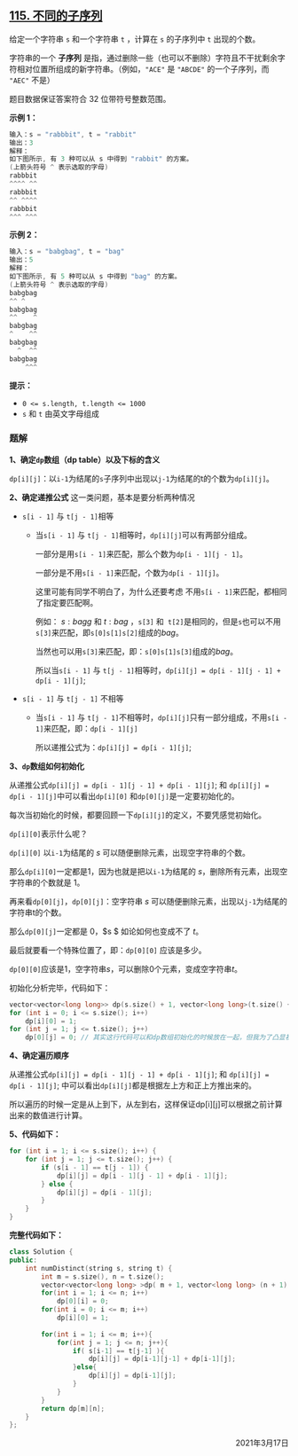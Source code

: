 ## [115. 不同的子序列](https://leetcode-cn.com/problems/distinct-subsequences/)

给定一个字符串 `s` 和一个字符串 `t` ，计算在 `s` 的子序列中 `t` 出现的个数。

字符串的一个 **子序列** 是指，通过删除一些（也可以不删除）字符且不干扰剩余字符相对位置所组成的新字符串。（例如，`"ACE"` 是 `"ABCDE"` 的一个子序列，而 `"AEC"` 不是）

题目数据保证答案符合 32 位带符号整数范围。

 

**示例 1：**

```c++
输入：s = "rabbbit", t = "rabbit"
输出：3
解释：
如下图所示, 有 3 种可以从 s 中得到 "rabbit" 的方案。
(上箭头符号 ^ 表示选取的字母)
rabbbit
^^^^ ^^
rabbbit
^^ ^^^^
rabbbit
^^^ ^^^
```

**示例 2：**

```c++
输入：s = "babgbag", t = "bag"
输出：5
解释：
如下图所示, 有 5 种可以从 s 中得到 "bag" 的方案。 
(上箭头符号 ^ 表示选取的字母)
babgbag
^^ ^
babgbag
^^    ^
babgbag
^    ^^
babgbag
  ^  ^^
babgbag
    ^^^
```

 

**提示：**

- `0 <= s.length, t.length <= 1000`
- `s` 和 `t` 由英文字母组成

### 题解

**1、确定`dp`​数组（dp table）以及下标的含义**

`dp[i][j]`：以`i-1`为结尾的`s`子序列中出现以`j-1`为结尾的t的个数为`dp[i][j]`。

**2、确定递推公式**
这一类问题，基本是要分析两种情况

- `s[i - 1]` 与 `t[j - 1]`相等

  - 当`s[i - 1]` 与 `t[j - 1]`相等时，`dp[i][j]`可以有两部分组成。

    一部分是用`s[i - 1]`来匹配，那么个数为`dp[i - 1][j - 1]`。

    一部分是不用`s[i - 1]`来匹配，个数为`dp[i - 1][j]`。

    这里可能有同学不明白了，为什么还要考虑 不用`s[i - 1]`来匹配，都相同了指定要匹配啊。

    例如： $s:bagg$ 和 $t:bag$ ，`s[3]` 和` t[2]`是相同的，但是`s`也可以不用`s[3]`来匹配，即`s[0]s[1]s[2]`组成的$bag$。

    当然也可以用`s[3]`来匹配，即：`s[0]s[1]s[3]`组成的$bag$。

    所以当`s[i - 1]` 与 `t[j - 1]`相等时，`dp[i][j] = dp[i - 1][j - 1] + dp[i - 1][j]`;

- `s[i - 1]` 与 `t[j - 1]` 不相等

  - 当`s[i - 1]` 与 `t[j - 1]`不相等时，`dp[i][j]`只有一部分组成，不用`s[i - 1]`来匹配，即：`dp[i - 1][j]`

    所以递推公式为：`dp[i][j] = dp[i - 1][j]`;

**3、`dp`数组如何初始化**

从递推公式`dp[i][j] = dp[i - 1][j - 1] + dp[i - 1][j]`; 和 `dp[i][j] = dp[i - 1][j]`中可以看出`dp[i][0]` 和`dp[0][j]`是一定要初始化的。

每次当初始化的时候，都要回顾一下`dp[i][j]`的定义，不要凭感觉初始化。

`dp[i][0]`表示什么呢？

`dp[i][0]` 以`i-1`为结尾的 $s$ 可以随便删除元素，出现空字符串的个数。

那么`dp[i][0]`一定都是$1$，因为也就是把以`i-1`为结尾的 $s$，删除所有元素，出现空字符串的个数就是 $1$。

再来看`dp[0][j]`，`dp[0][j]`：空字符串 $s$ 可以随便删除元素，出现以`j-1`为结尾的字符串t的个数。

那么`dp[0][j]`一定都是 $0$，$s $ 如论如何也变成不了 $t$。

最后就要看一个特殊位置了，即：`dp[0][0]` 应该是多少。

`dp[0][0]`应该是$1$，空字符串$s$，可以删除$0$个元素，变成空字符串$t$。

初始化分析完毕，代码如下：

```cpp
vector<vector<long long>> dp(s.size() + 1, vector<long long>(t.size() + 1));
for (int i = 0; i <= s.size(); i++) 
    dp[i][0] = 1;
for (int j = 1; j <= t.size(); j++) 
    dp[0][j] = 0; // 其实这行代码可以和dp数组初始化的时候放在一起，但我为了凸显初始化的逻辑，所以还是加上了。
```

**4、确定遍历顺序**

从递推公式`dp[i][j] = dp[i - 1][j - 1] + dp[i - 1][j]`; 和 `dp[i][j] = dp[i - 1][j]`; 中可以看出`dp[i][j]`都是根据左上方和正上方推出来的。

所以遍历的时候一定是从上到下，从左到右，这样保证dp[i][j]可以根据之前计算出来的数值进行计算。

**5、代码如下：**

```cpp
for (int i = 1; i <= s.size(); i++) {
    for (int j = 1; j <= t.size(); j++) {
        if (s[i - 1] == t[j - 1]) {
            dp[i][j] = dp[i - 1][j - 1] + dp[i - 1][j];
        } else {
            dp[i][j] = dp[i - 1][j];
        }
    }
}
```

**完整代码如下：**

```cpp
class Solution {
public:
    int numDistinct(string s, string t) {
        int m = s.size(), n = t.size();
        vector<vector<long long> >dp( m + 1, vector<long long> (n + 1) );
        for(int i = 1; i <= n; i++)
            dp[0][i] = 0;
        for(int i = 0; i <= m; i++)
            dp[i][0] = 1;
        
        for(int i = 1; i <= m; i++){
            for(int j = 1; j <= n; j++){
                if( s[i-1] == t[j-1] ){
                    dp[i][j] = dp[i-1][j-1] + dp[i-1][j];
                }else{
                    dp[i][j] = dp[i-1][j];
                }
            }
        }
        return dp[m][n];
    }
};
```

<div align=right>
    2021年3月17日
</div>

